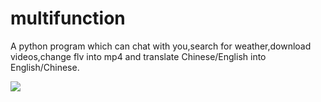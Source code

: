 # multifunction
A python program which can chat with you,search for weather,download videos,change flv into mp4 and translate Chinese/English into English/Chinese.

![](https://cdn.jsdelivr.net/gh/billma007/imagesave/mainbacksmart.png)
